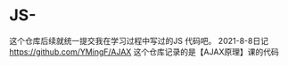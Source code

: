 # JS-
这个仓库后续就统一提交我在学习过程中写过的JS 代码吧。
2021-8-8日记
https://github.com/YMingF/AJAX   这个仓库记录的是【AJAX原理】课的代码
